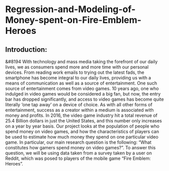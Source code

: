 # Regression-and-Modeling-of-Money-spent-on-Fire-Emblem-Heroes
## Introduction:
&#8194 With technology and mass media taking the forefront of our daily lives, we as consumers
spend more and more time with our personal devices. From reading work emails to trying out the
latest fads, the smartphone has become integral to our daily lives, providing us with a means of
communication as well as a source of entertainment. One such source of entertainment comes
from video games. 10 years ago, one who indulged in video games would be considered a big fan,
but now, the entry bar has dropped significantly, and access to video games has become quite
literally ‘one tap away’ on a device of choice. As with all other forms of entertainment, success as
a creator within a medium is associated with money and profits. In 2016, the video game industry
hit a total revenue of 25.4 Billion dollars in just the United States, and this number only increases
on a year by year basis. Our project looks at the population of people who spend money on video
games, and how the characteristics of players can be used to estimate how much money they
spend on one particular video game. In particular, our main research question is the following:
“What constitutes how gamers spend money on video games?”. To answer this question, we will 
be using data taken from a survey taken by a user on Reddit, which was posed to players of the
mobile game “Fire Emblem: Heroes”. 

